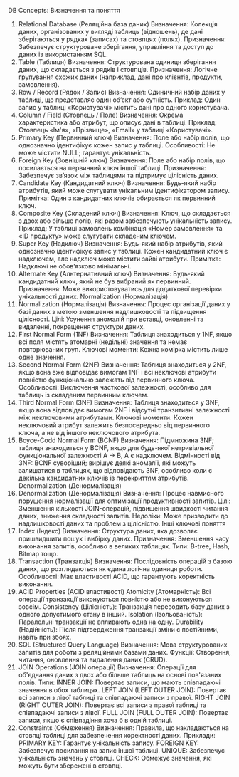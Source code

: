 DB Concepts: Визначення та поняття
1. Relational Database (Реляційна база даних)
Визначення: Колекція даних, організованих у вигляді таблиць (відношень), де дані зберігаються у рядках (записах) та стовпцях (полях).
Призначення: Забезпечує структуроване зберігання, управління та доступ до даних із використанням SQL.
2. Table (Таблиця)
Визначення: Структурована одиниця зберігання даних, що складається з рядків і стовпців.
Призначення: Логічне групування схожих даних (наприклад, дані про клієнтів, продукти, замовлення).
3. Row / Record (Рядок / Запис)
Визначення: Одиничний набір даних у таблиці, що представляє один об’єкт або сутність.
Приклад: Один запис у таблиці «Користувачі» містить дані про одного користувача.
4. Column / Field (Стовпець / Поле)
Визначення: Окрема характеристика або атрибут, що описує дані в таблиці.
Приклад: Стовпець «Ім'я», «Прізвище», «Email» у таблиці «Користувачі».
5. Primary Key (Первинний ключ)
Визначення: Поле або набір полів, що однозначно ідентифікує кожен запис у таблиці.
Особливості: Не може містити NULL; гарантує унікальність.
6. Foreign Key (Зовнішній ключ)
Визначення: Поле або набір полів, що посилається на первинний ключ іншої таблиці.
Призначення: Забезпечує зв’язок між таблицями та підтримує цілісність даних.
7. Candidate Key (Кандидатний ключ)
Визначення: Будь-який набір атрибутів, який може слугувати унікальним ідентифікатором запису.
Примітка: Один з кандидатних ключів обирається як первинний ключ.
8. Composite Key (Складений ключ)
Визначення: Ключ, що складається з двох або більше полів, які разом забезпечують унікальність запису.
Приклад: У таблиці замовлень комбінація «Номер замовлення» та «ID продукту» може слугувати складеним ключем.
9. Super Key (Надключ)
Визначення: Будь-який набір атрибутів, який однозначно ідентифікує запис у таблиці. Кожен кандидатний ключ є надключем, але надключ може містити зайві атрибути.
Примітка: Надключі не обов’язково мінімальні.
10. Alternate Key (Альтернативний ключ)
Визначення: Будь-який кандидатний ключ, який не був вибраний як первинний.
Призначення: Може використовуватись для додаткової перевірки унікальності даних.
Normalization (Нормалізація)
11. Normalization (Нормалізація)
Визначення: Процес організації даних у базі даних з метою зменшення надлишковості та підвищення цілісності.
Цілі: Усунення аномалій при вставці, оновленні та видаленні, покращення структури даних.
12. First Normal Form (1NF)
Визначення: Таблиця знаходиться у 1NF, якщо всі поля містять атомарні (недільні) значення та немає повторюваних груп.
Ключові моменти: Кожна комірка містить лише одне значення.
13. Second Normal Form (2NF)
Визначення: Таблиця знаходиться у 2NF, якщо вона вже відповідає вимогам 1NF і всі неключові атрибути повністю функціонально залежать від первинного ключа.
Особливості: Виключення часткової залежності, особливо для таблиць із складеним первинним ключем.
14. Third Normal Form (3NF)
Визначення: Таблиця знаходиться у 3NF, якщо вона відповідає вимогам 2NF і відсутні транзитивні залежності між неключовими атрибутами.
Ключові моменти: Кожен неключовий атрибут залежить безпосередньо від первинного ключа, а не від іншого неключового атрибута.
15. Boyce-Codd Normal Form (BCNF)
Визначення: Підмножина 3NF; таблиця знаходиться у BCNF, якщо для будь-якої нетривіальної функціональної залежності A → B, A є надключем.
Відмінності від 3NF: BCNF суворіший; вирішує деякі аномалії, які можуть залишатися в таблицях, що відповідають 3NF, особливо коли є декілька кандидатних ключів із перекриттям атрибутів.
Denormalization (Денормалізація)
16. Denormalization (Денормалізація)
Визначення: Процес навмисного порушення нормалізації для оптимізації продуктивності запитів.
Цілі: Зменшення кількості JOIN-операцій, підвищення швидкості читання даних, зниження складності запитів.
Недоліки: Може призводити до надлишковості даних та проблем з цілісністю.
Інші ключові поняття
17. Index (Індекс)
Визначення: Структура даних, яка дозволяє пришвидшити пошук і вибірку даних.
Призначення: Зменшення часу виконання запитів, особливо в великих таблицях.
Типи: B-tree, Hash, Bitmap тощо.
18. Transaction (Транзакція)
Визначення: Послідовність операцій з базою даних, що розглядаються як єдина логічна одиниця роботи.
Особливості: Має властивості ACID, що гарантують коректність виконання.
19. ACID Properties (ACID властивості)
Atomicity (Атомарність): Всі операції транзакції виконуються повністю або не виконуються зовсім.
Consistency (Цілісність): Транзакція переводить базу даних з одного допустимого стану в інший.
Isolation (Ізольованість): Паралельні транзакції не впливають одна на одну.
Durability (Надійність): Після підтвердження транзакції зміни є постійними, навіть при збоях.
20. SQL (Structured Query Language)
Визначення: Мова структурованих запитів для роботи з реляційними базами даних.
Функції: Створення, читання, оновлення та видалення даних (CRUD).
21. JOIN Operations (JOIN операції)
Визначення: Операції для об'єднання даних з двох або більше таблиць на основі пов'язаних полів.
Типи:
INNER JOIN: Повертає записи, що мають співпадаючі значення в обох таблицях.
LEFT JOIN (LEFT OUTER JOIN): Повертає всі записи з лівої таблиці та співпадаючі записи з правої.
RIGHT JOIN (RIGHT OUTER JOIN): Повертає всі записи з правої таблиці та співпадаючі записи з лівої.
FULL JOIN (FULL OUTER JOIN): Повертає записи, якщо є співпадіння хоча б в одній таблиці.
22. Constraints (Обмеження)
Визначення: Правила, що накладаються на стовпці таблиці для забезпечення коректності даних.
Приклади:
PRIMARY KEY: Гарантує унікальність запису.
FOREIGN KEY: Забезпечує посилання на запис іншої таблиці.
UNIQUE: Забезпечує унікальність значень у стовпці.
CHECK: Обмежує значення, які можуть бути збережені в стовпці.
